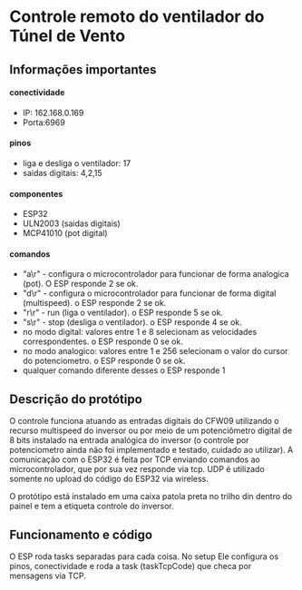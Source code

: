 # Controle remoto do ventilador do Túnel de Vento

## Informações importantes

#### conectividade
* IP: 162.168.0.169
* Porta:6969


#### pinos
* liga e desliga o ventilador: 17
* saidas digitais: 4,2,15


#### componentes
* ESP32 
* ULN2003 (saidas digitais)
* MCP41010 (pot digital)

#### comandos

* "a\r" - configura o microcontrolador para funcionar de forma analogica (pot). O ESP responde 2 se ok. 
* "d\r" - configura o microcontrolador para funcionar de forma digital (multispeed). o ESP responde 2 se ok.
* "r\r" - run (liga o ventilador). o ESP responde 5 se ok.
* "s\r" - stop (desliga o ventilador). o ESP responde 4 se ok.
* no modo digital: valores entre 1 e 8 selecionam as velocidades correspondentes. o ESP responde 0 se ok.
* no modo analogico: valores entre 1 e 256 selecionam o valor do cursor do potenciometro. o ESP responde 0 se ok.
* qualquer comando diferente desses o ESP responde 1
  
## Descrição do protótipo
O controle funciona atuando as entradas digitais do CFW09 utilizando o recurso multispeed do inversor ou por meio de um potenciômetro digital de 8 bits instalado na entrada analógica do inversor (o controle por potenciometro ainda não foi implementado e testado, cuidado ao utilizar). A comunicação com o ESP32 é feita por TCP enviando comandos ao microcontrolador, que por sua vez responde via tcp. UDP é utilizado somente no upload do código do ESP32 via wireless.

O protótipo está instalado em uma caixa patola preta no trilho din dentro do painel e tem a etiqueta controle do inversor. 

## Funcionamento e código
O ESP roda tasks separadas para cada coisa. No setup Ele configura os pinos, conectividade e roda a task (taskTcpCode) que checa por mensagens via TCP.
